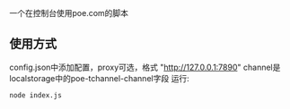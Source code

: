 一个在控制台使用poe.com的脚本

## 使用方式
config.json中添加配置，proxy可选，格式 "http://127.0.0.1:7890"
channel是localstorage中的poe-tchannel-channel字段
运行:

```bash
node index.js
```